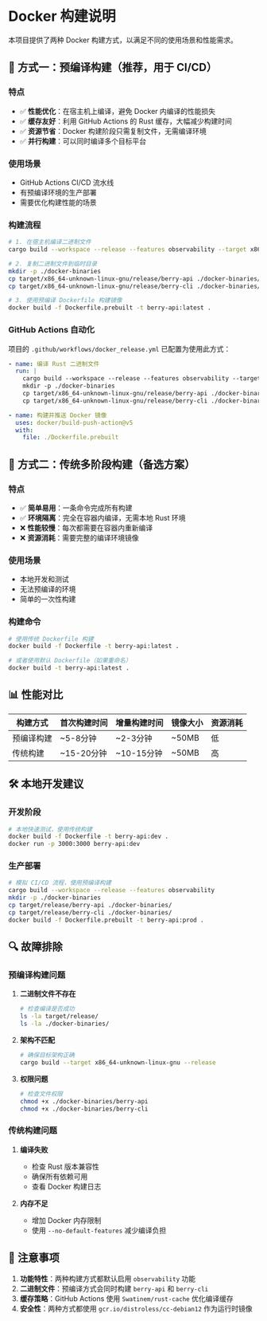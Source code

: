 # Docker 构建说明

本项目提供了两种 Docker 构建方式，以满足不同的使用场景和性能需求。

## 🚀 方式一：预编译构建（推荐，用于 CI/CD）

### 特点
- ✅ **性能优化**：在宿主机上编译，避免 Docker 内编译的性能损失
- ✅ **缓存友好**：利用 GitHub Actions 的 Rust 缓存，大幅减少构建时间
- ✅ **资源节省**：Docker 构建阶段只需复制文件，无需编译环境
- ✅ **并行构建**：可以同时编译多个目标平台

### 使用场景
- GitHub Actions CI/CD 流水线
- 有预编译环境的生产部署
- 需要优化构建性能的场景

### 构建流程
```bash
# 1. 在宿主机编译二进制文件
cargo build --workspace --release --features observability --target x86_64-unknown-linux-gnu

# 2. 复制二进制文件到临时目录
mkdir -p ./docker-binaries
cp target/x86_64-unknown-linux-gnu/release/berry-api ./docker-binaries/
cp target/x86_64-unknown-linux-gnu/release/berry-cli ./docker-binaries/

# 3. 使用预编译 Dockerfile 构建镜像
docker build -f Dockerfile.prebuilt -t berry-api:latest .
```

### GitHub Actions 自动化
项目的 `.github/workflows/docker_release.yml` 已配置为使用此方式：

```yaml
- name: 编译 Rust 二进制文件
  run: |
    cargo build --workspace --release --features observability --target x86_64-unknown-linux-gnu
    mkdir -p ./docker-binaries
    cp target/x86_64-unknown-linux-gnu/release/berry-api ./docker-binaries/
    cp target/x86_64-unknown-linux-gnu/release/berry-cli ./docker-binaries/

- name: 构建并推送 Docker 镜像
  uses: docker/build-push-action@v5
  with:
    file: ./Dockerfile.prebuilt
```

## 🔧 方式二：传统多阶段构建（备选方案）

### 特点
- ✅ **简单易用**：一条命令完成所有构建
- ✅ **环境隔离**：完全在容器内编译，无需本地 Rust 环境
- ❌ **性能较慢**：每次都需要在容器内重新编译
- ❌ **资源消耗**：需要完整的编译环境镜像

### 使用场景
- 本地开发和测试
- 无法预编译的环境
- 简单的一次性构建

### 构建命令
```bash
# 使用传统 Dockerfile 构建
docker build -f Dockerfile -t berry-api:latest .

# 或者使用默认 Dockerfile（如果重命名）
docker build -t berry-api:latest .
```

## 📊 性能对比

| 构建方式 | 首次构建时间 | 增量构建时间 | 镜像大小 | 资源消耗 |
|----------|--------------|--------------|----------|----------|
| 预编译构建 | ~5-8分钟 | ~2-3分钟 | ~50MB | 低 |
| 传统构建 | ~15-20分钟 | ~10-15分钟 | ~50MB | 高 |

## 🛠️ 本地开发建议

### 开发阶段
```bash
# 本地快速测试，使用传统构建
docker build -f Dockerfile -t berry-api:dev .
docker run -p 3000:3000 berry-api:dev
```

### 生产部署
```bash
# 模拟 CI/CD 流程，使用预编译构建
cargo build --workspace --release --features observability
mkdir -p ./docker-binaries
cp target/release/berry-api ./docker-binaries/
cp target/release/berry-cli ./docker-binaries/
docker build -f Dockerfile.prebuilt -t berry-api:prod .
```

## 🔍 故障排除

### 预编译构建问题
1. **二进制文件不存在**
   ```bash
   # 检查编译是否成功
   ls -la target/release/
   ls -la ./docker-binaries/
   ```

2. **架构不匹配**
   ```bash
   # 确保目标架构正确
   cargo build --target x86_64-unknown-linux-gnu --release
   ```

3. **权限问题**
   ```bash
   # 检查文件权限
   chmod +x ./docker-binaries/berry-api
   chmod +x ./docker-binaries/berry-cli
   ```

### 传统构建问题
1. **编译失败**
   - 检查 Rust 版本兼容性
   - 确保所有依赖可用
   - 查看 Docker 构建日志

2. **内存不足**
   - 增加 Docker 内存限制
   - 使用 `--no-default-features` 减少编译负担

## 📝 注意事项

1. **功能特性**：两种构建方式都默认启用 `observability` 功能
2. **二进制文件**：预编译方式会同时构建 `berry-api` 和 `berry-cli`
3. **缓存策略**：GitHub Actions 使用 `Swatinem/rust-cache` 优化编译缓存
4. **安全性**：两种方式都使用 `gcr.io/distroless/cc-debian12` 作为运行时镜像
